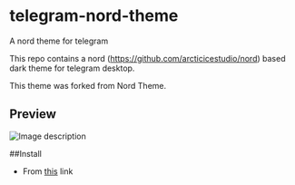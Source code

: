 # telegram-nord-theme
A nord theme for telegram

This repo contains a nord (https://github.com/arcticicestudio/nord) based dark theme for telegram desktop.

This theme was forked from Nord Theme.

## Preview
![Image description](https://github.com/yaz-byte/telegram-nord-theme/blob/master/preview)

##Install
* From [this](https://t.me/addtheme/kde_nordic) link 

